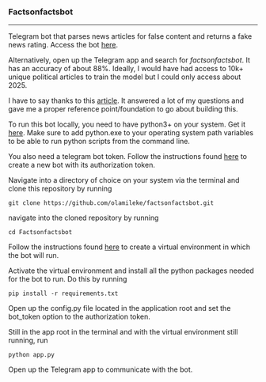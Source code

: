 ### Factsonfactsbot

------------

Telegram bot that parses news articles for false content and returns a fake news rating. Access the bot [here](https://t.me/factsonfactsbot "here"). 

Alternatively, open up the Telegram app and search for *factsonfactsbot*. It has an accuracy of about 88%. Ideally, I would have had access to 10k+ unique political articles to train the model but I could only access about 2025. 

I have to say thanks to this [article](https://towardsdatascience.com/full-pipeline-project-python-ai-for-detecting-fake-news-with-nlp-bbb1eec4936d "article"). It answered a lot of my questions and gave me a proper reference point/foundation to go about building this.

To run this bot locally, you need to have python3+ on your system. Get it 
[here](https://https://www.python.org/downloads/ "here"). Make sure to add python.exe to your operating system path variables to be able to run python scripts from the command line.

You also need a telegram bot token. Follow the instructions found [here](https://core.telegram.org/bots#6-botfather "here") to create a new bot with its authorization token. 

Navigate into a directory of choice on your system via the terminal and clone this repository by running 

```
git clone https://github.com/olamileke/factsonfactsbot.git
```

navigate into the cloned repository by running

``` 
cd Factsonfactsbot
```

Follow the instructions found [here](https://uoa-eresearch.github.io/eresearch-cookbook/recipe/2014/11/26/python-virtual-env/ "here") to create a virtual environment in which the bot will run.

Activate the virtual environment and install all the python packages needed for the bot to run. Do this by running

```
pip install -r requirements.txt
```

Open up the config.py file located in the application root and set the bot_token option to the authorization token.

Still in the app root in the terminal and with the virtual environment still running, run

```
python app.py
```

Open up the Telegram app to communicate with the bot.


